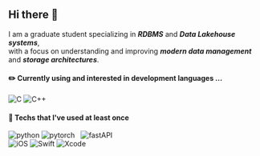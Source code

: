 ## Hi there 👋
I am a graduate student specializing in ***RDBMS*** and ***Data Lakehouse systems***, <br>
with a focus on understanding and improving ***modern data management*** and ***storage architectures***.

#### ✏️ Currently using and interested in development languages ...<br>
![C] ![C++] 

#### 🐾 Techs that I've used at least once
![python] ![pytorch] &nbsp; ![fastAPI] <br>
![iOS] ![Swift] ![Xcode] <br>
<!-- ![sungho's GitHub stats](https://github-readme-stats.vercel.app/api?username=oy6uns&show_icons=true&theme=swift) -->


[C]: https://img.shields.io/badge/C-A8B9CC?style=flat-square&logo=C&logoColor=white
[C++]: https://img.shields.io/badge/C++-00599C?style=flat-square&logo=Cplusplus&logoColor=white 
[python]: https://img.shields.io/badge/Python-3776AB?style=flat-square&logo=python&logoColor=white
[pytorch]: https://img.shields.io/badge/Pytorch-EE4C2C?style=flat-square&logo=pytorch&logoColor=white
[fastAPI]: https://img.shields.io/badge/FastAPI-009688?style=flat-square&logo=fastapi&logoColor=white
[EC2]: https://img.shields.io/badge/EC2-FF9900?style=flat-square&logo=amazonec2&logoColor=white
<!-- [S3]: -->
[iOS]: https://img.shields.io/badge/iOS-000000?style=flat-square&logo=Apple&logoColor=white
[Swift]: https://img.shields.io/badge/Swift-F05138?style=flat-square&logo=Swift&logoColor=white
[Xcode]: https://img.shields.io/badge/Xcode-147EFB?style=flat-square&logo=Xcode&logoColor=white
